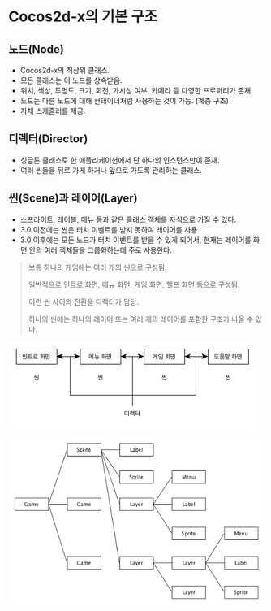 # Cocos2d-x의 기본 구조
## 노드(Node)
* Cocos2d-x의 최상위 클래스.
* 모든 클래스는 이 노드를 상속받음.
* 위치, 색상, 투명도, 크기, 회전, 가시성 여부, 카메라 등 다영한 프로퍼티가 존재.
* 노드는 다른 노드에 대해 컨테이너처럼 사용하는 것이 가능. (계층 구조)
* 자체 스케줄러를 제공.

## 디렉터(Director)
* 싱글톤 클래스로 한 애플리케이션에서 단 하나의 인스턴스만이 존재.
* 여러 씬들을 뒤로 가게 하거나 앞으로 가도록 관리하는 클래스.

## 씬(Scene)과 레이어(Layer)
* 스프라이트, 레이블, 메뉴 등과 같은 클래스 객체를 자식으로 가질 수 있다.
* 3.0 이전에는 씬은 터치 이벤트를 받지 못하여 레이어를 사용.
* 3.0 이후에는 모든 노드가 터치 이벤트를 받을 수 있게 되어서, 현재는 레이어를 화면 안의 여러 객체들을 그룹화하는데 주로 사용한다.

> 보통 하나의 게임에는 여러 개의 씬으로 구성됨.
> 
> 일반적으로 인트로 화면, 메뉴 화면, 게임 화면, 헬프 화면 등으로 구성됨.
> 
> 이런 씬 사이의 전환을 디렉터가 담당.
> 
> 하나의 씬에는 하나의 레이어 또는 여러 개의 레이어를 포함한 구조가 나올 수 있다.

!["씬과 디렉터"](images/cocos2d-x/cocos-2dx_display.png)  

!["씬과 레이어 구조"](images/cocos2d-x/cocos-2dx_struct.png)  
